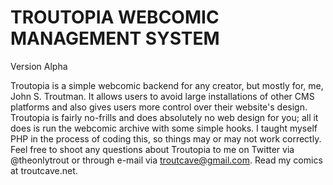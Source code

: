 # TROUTOPIA WEBCOMIC MANAGEMENT SYSTEM

Version Alpha

Troutopia is a simple webcomic backend for any creator, but mostly for, me, John S. Troutman. It allows users to avoid large installations of other CMS platforms and also gives users more control over their website's design. Troutopia is fairly no-frills and does absolutely no web design for you; all it does is run the webcomic archive with some simple hooks. I taught myself PHP in the process of coding this, so things may or may not work correctly. Feel free to shoot any questions about Troutopia to me on Twitter via @theonlytrout or through e-mail via troutcave@gmail.com. Read my comics at troutcave.net.
